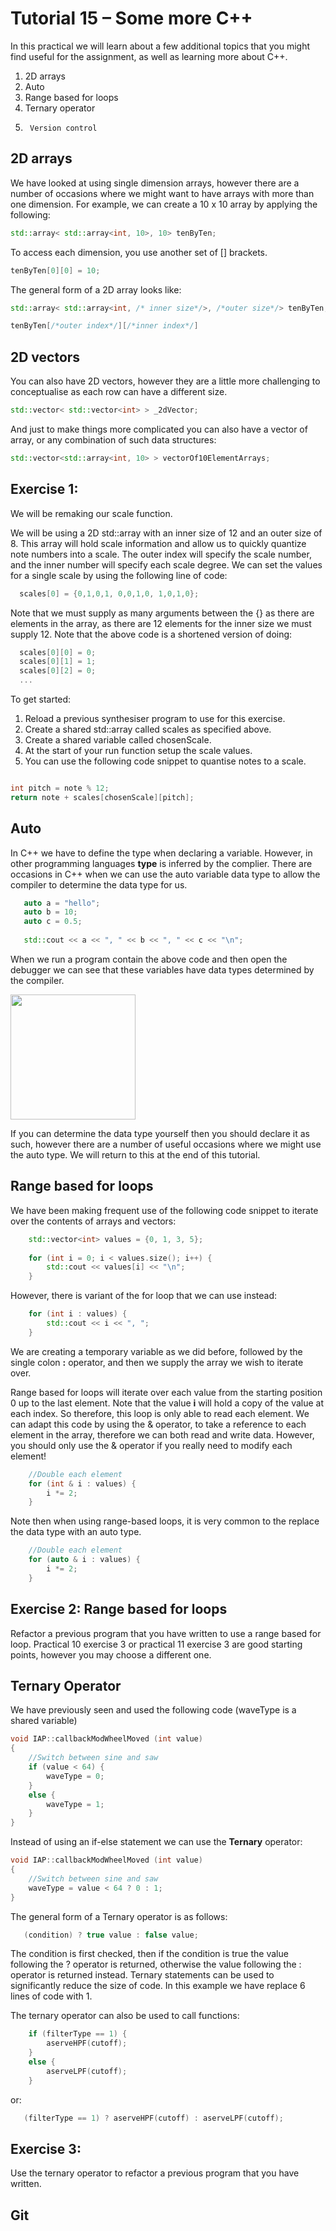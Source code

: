 # Tutorial 15 – Some more C++

In this practical we will learn about a few additional topics that you might find useful for the assignment, as well as learning more about C++.

1.	2D arrays
2.	Auto
3.	Range based for loops
4.	Ternary operator
5.  	Version control

## 2D arrays

We have looked at using single dimension arrays, however there are a number of occasions where we might want to have arrays with more than one dimension. For example, we can create a 10 x 10 array by applying the following:

```cpp
std::array< std::array<int, 10>, 10> tenByTen;
```

To access each dimension, you use another set of [] brackets.

```cpp
tenByTen[0][0] = 10;
```

The general form of a 2D array looks like:

```cpp
std::array< std::array<int, /* inner size*/>, /*outer size*/> tenByTen;

tenByTen[/*outer index*/][/*inner index*/]
```

## 2D vectors

You can also have 2D vectors, however they are a little more challenging to conceptualise as each row can have a different size.

```cpp
std::vector< std::vector<int> > _2dVector;
```

And just to make things more complicated you can also have a vector of array, or any combination of such data structures:

```cpp
std::vector<std::array<int, 10> > vectorOf10ElementArrays;
```

## Exercise 1: 

We will be remaking our scale function.

We will be using a 2D std::array with an inner size of 12 and an outer size of 8. This array will hold scale information and allow us to quickly quantize note numbers into a scale. The outer index will specify the scale number, and the inner number will specify each scale degree. We can set the values for a single scale by using the following line of code:

```cpp
  scales[0] = {0,1,0,1, 0,0,1,0, 1,0,1,0};
```
	
Note that we must supply as many arguments between the {} as there are elements in the array, as there are 12 elements for the inner size we must supply 12. Note that the above code is a shortened version of doing:

```cpp
  scales[0][0] = 0;
  scales[0][1] = 1;
  scales[0][2] = 0;
  ...
```

To get started:
1. Reload a previous synthesiser program to use for this exercise.
2. Create a shared std::array called scales as specified above.
3. Create a shared variable called chosenScale.
4. At the start of your run function setup the scale values.
5. You can use the following code snippet to quantise notes to a scale.

```cpp

int pitch = note % 12;
return note + scales[chosenScale][pitch];

```

## Auto

In C++ we have to define the type when declaring a variable. However, in other programming languages **type** is inferred by the complier. There are occasions in C++ when we can use the auto variable data type to allow the compiler to determine the data type for us.

```cpp
   auto a = "hello";
   auto b = 10;
   auto c = 0.5;
   
   std::cout << a << ", " << b << ", " << c << "\n";
```

When we run a program contain the above code and then open the debugger we can see that these variables have data types determined by the compiler.

<img src="../images/autotypes.png" height=200/>


If you can determine the data type yourself then you should declare it as such, however there are a number of useful occasions where we might use the auto type. We will return to this at the end of this tutorial.


## Range based for loops

We have been making frequent use of the following code snippet to iterate over the contents of arrays and vectors:

```cpp
    std::vector<int> values = {0, 1, 3, 5};
    
    for (int i = 0; i < values.size(); i++) {
        std::cout << values[i] << "\n";
    }
```

However, there is variant of the for loop that we can use instead:

```cpp
    for (int i : values) {
        std::cout << i << ", ";
    }
```

We are creating a temporary variable as we did before, followed by the single colon **:** operator, and then we supply the array we wish to iterate over.  

Range based for loops will iterate over each value from the starting position 0 up to the last element. Note that the value **i** will hold a copy of the value at each index. So therefore, this loop is only able to read each element. We can adapt this code by using the & operator, to take a reference to each element in the array, therefore we can both read and write data. However, you should only use the & operator if you really need to modify each element!

```cpp
    //Double each element
    for (int & i : values) {
        i *= 2;
    }
```

Note then when using range-based loops, it is very common to the replace the data type with an auto type.

```cpp
    //Double each element
    for (auto & i : values) {
        i *= 2;
    }
```

## Exercise 2: Range based for loops
Refactor a previous program that you have written to use a range based for loop. Practical 10 exercise 3 or practical 11 exercise 3 are good starting points, however you may choose a different one.

## Ternary Operator

We have previously seen and used the following code (waveType is a shared variable) 

```cpp
void IAP::callbackModWheelMoved (int value)
{
    //Switch between sine and saw
    if (value < 64) {
        waveType = 0;
    }
    else {
        waveType = 1;
    }
}
```

Instead of using an if-else statement we can use the **Ternary** operator:

```cpp
void IAP::callbackModWheelMoved (int value)
{
    //Switch between sine and saw
    waveType = value < 64 ? 0 : 1;
}
```

The general form of a Ternary operator is as follows:

```cpp
   (condition) ? true value : false value;
```

The condition is first checked, then if the condition is true the value following the ? operator is returned, otherwise the value following the : operator is returned instead. Ternary statements can be used to significantly reduce the size of code. In this example we have replace 6 lines of code with 1.

The ternary operator can also be used to call functions:

```cpp
    if (filterType == 1) {
        aserveHPF(cutoff);
    }
    else {
        aserveLPF(cutoff);
    }
```
or:

```cpp
   (filterType == 1) ? aserveHPF(cutoff) : aserveLPF(cutoff);
```

## Exercise 3:

Use the ternary operator to refactor a previous program that you have written.


## Git





